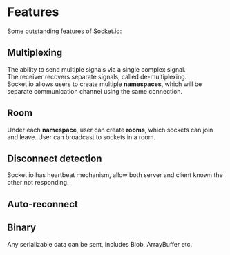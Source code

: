 # Features

Some outstanding features of Socket.io:

## Multiplexing

The ability to send multiple signals via a single complex signal.  
The receiver recovers separate signals, called de-multiplexing.  
Socket io allows users to create multiple **namespaces**, which will be separate communication channel using the same connection.

## Room

Under each **namespace**, user can create **rooms**, which sockets can join and leave. User can broadcast to sockets in a room.

## Disconnect detection

Socket io has heartbeat mechanism, allow both server and client known the other not responding.

## Auto-reconnect

## Binary

Any serializable data can be sent, includes Blob, ArrayBuffer etc.
